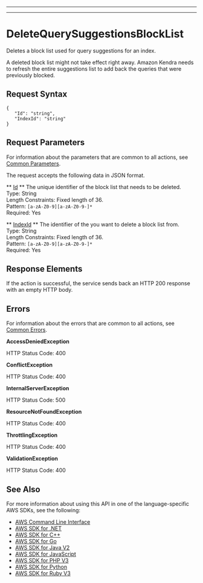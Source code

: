 --------

--------

# DeleteQuerySuggestionsBlockList<a name="API_DeleteQuerySuggestionsBlockList"></a>

Deletes a block list used for query suggestions for an index\.

A deleted block list might not take effect right away\. Amazon Kendra needs to refresh the entire suggestions list to add back the queries that were previously blocked\.

## Request Syntax<a name="API_DeleteQuerySuggestionsBlockList_RequestSyntax"></a>

```
{
   "Id": "string",
   "IndexId": "string"
}
```

## Request Parameters<a name="API_DeleteQuerySuggestionsBlockList_RequestParameters"></a>

For information about the parameters that are common to all actions, see [Common Parameters](CommonParameters.md)\.

The request accepts the following data in JSON format\.

 ** [Id](#API_DeleteQuerySuggestionsBlockList_RequestSyntax) **   <a name="Kendra-DeleteQuerySuggestionsBlockList-request-Id"></a>
The unique identifier of the block list that needs to be deleted\.  
Type: String  
Length Constraints: Fixed length of 36\.  
Pattern: `[a-zA-Z0-9][a-zA-Z0-9-]*`   
Required: Yes

 ** [IndexId](#API_DeleteQuerySuggestionsBlockList_RequestSyntax) **   <a name="Kendra-DeleteQuerySuggestionsBlockList-request-IndexId"></a>
The identifier of the you want to delete a block list from\.  
Type: String  
Length Constraints: Fixed length of 36\.  
Pattern: `[a-zA-Z0-9][a-zA-Z0-9-]*`   
Required: Yes

## Response Elements<a name="API_DeleteQuerySuggestionsBlockList_ResponseElements"></a>

If the action is successful, the service sends back an HTTP 200 response with an empty HTTP body\.

## Errors<a name="API_DeleteQuerySuggestionsBlockList_Errors"></a>

For information about the errors that are common to all actions, see [Common Errors](CommonErrors.md)\.

 **AccessDeniedException**   
  
HTTP Status Code: 400

 **ConflictException**   
  
HTTP Status Code: 400

 **InternalServerException**   
  
HTTP Status Code: 500

 **ResourceNotFoundException**   
  
HTTP Status Code: 400

 **ThrottlingException**   
  
HTTP Status Code: 400

 **ValidationException**   
  
HTTP Status Code: 400

## See Also<a name="API_DeleteQuerySuggestionsBlockList_SeeAlso"></a>

For more information about using this API in one of the language\-specific AWS SDKs, see the following:
+  [ AWS Command Line Interface](https://docs.aws.amazon.com/goto/aws-cli/kendra-2019-02-03/DeleteQuerySuggestionsBlockList) 
+  [ AWS SDK for \.NET](https://docs.aws.amazon.com/goto/DotNetSDKV3/kendra-2019-02-03/DeleteQuerySuggestionsBlockList) 
+  [ AWS SDK for C\+\+](https://docs.aws.amazon.com/goto/SdkForCpp/kendra-2019-02-03/DeleteQuerySuggestionsBlockList) 
+  [ AWS SDK for Go](https://docs.aws.amazon.com/goto/SdkForGoV1/kendra-2019-02-03/DeleteQuerySuggestionsBlockList) 
+  [ AWS SDK for Java V2](https://docs.aws.amazon.com/goto/SdkForJavaV2/kendra-2019-02-03/DeleteQuerySuggestionsBlockList) 
+  [ AWS SDK for JavaScript](https://docs.aws.amazon.com/goto/AWSJavaScriptSDK/kendra-2019-02-03/DeleteQuerySuggestionsBlockList) 
+  [ AWS SDK for PHP V3](https://docs.aws.amazon.com/goto/SdkForPHPV3/kendra-2019-02-03/DeleteQuerySuggestionsBlockList) 
+  [ AWS SDK for Python](https://docs.aws.amazon.com/goto/boto3/kendra-2019-02-03/DeleteQuerySuggestionsBlockList) 
+  [ AWS SDK for Ruby V3](https://docs.aws.amazon.com/goto/SdkForRubyV3/kendra-2019-02-03/DeleteQuerySuggestionsBlockList) 